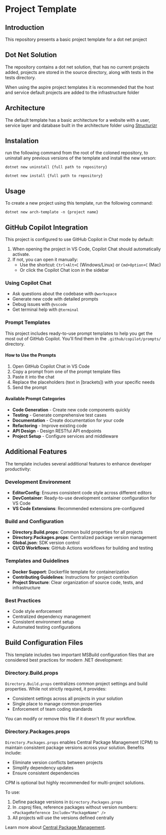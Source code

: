 # Project Template

## Introduction
This repository presents a basic project template for a dot net project

## Dot Net Solution

The repository contains a dot net solution, that has no current projects added, projects are stored in the source directory, along with tests in the tests directory.

When using the aspire project templates it is recommended that the host and service default projects are added to the infrastructure folder

## Architecture

The default template has a basic architecture for a website with a user, service layer and database built in the architecture folder using [Structurizr](https://structurizr.com/)


## Instalation
run the following command from the root of the coloned repository, to uninstall any previous versions of the template and install the new verson:

```
dotnet new uninstall {full path to repository}

dotnet new install {full path to repository}
```

## Usage
To create a new project using this template, run the following command:

```   
dotnet new arch-template -n {project name}
```

## GitHub Copilot Integration

This project is configured to use GitHub Copilot in Chat mode by default:

1. When opening the project in VS Code, Copilot Chat should automatically activate.
2. If not, you can open it manually:
   - Use the shortcut: `Ctrl+Alt+C` (Windows/Linux) or `Cmd+Option+C` (Mac)
   - Or click the Copilot Chat icon in the sidebar

### Using Copilot Chat
- Ask questions about the codebase with `@workspace`
- Generate new code with detailed prompts
- Debug issues with `@vscode`
- Get terminal help with `@terminal`

### Prompt Templates
This project includes ready-to-use prompt templates to help you get the most out of GitHub Copilot. You'll find them in the `.github/copilot/prompts/` directory.

#### How to Use the Prompts
1. Open GitHub Copilot Chat in VS Code
2. Copy a prompt from one of the prompt template files
3. Paste it into the chat
4. Replace the placeholders (text in [brackets]) with your specific needs
5. Send the prompt

#### Available Prompt Categories
- **Code Generation** - Create new code components quickly
- **Testing** - Generate comprehensive test cases
- **Documentation** - Create documentation for your code
- **Refactoring** - Improve existing code
- **API Design** - Design RESTful API endpoints
- **Project Setup** - Configure services and middleware

## Additional Features

The template includes several additional features to enhance developer productivity:

### Development Environment
- **EditorConfig**: Ensures consistent code style across different editors
- **DevContainer**: Ready-to-use development container configuration for VS Code
- **VS Code Extensions**: Recommended extensions pre-configured

### Build and Configuration
- **Directory.Build.props**: Common build properties for all projects
- **Directory.Packages.props**: Centralized package version management
- **Global.json**: SDK version control
- **CI/CD Workflows**: GitHub Actions workflows for building and testing

### Templates and Guidelines
- **Docker Support**: Dockerfile template for containerization
- **Contributing Guidelines**: Instructions for project contribution
- **Project Structure**: Clear organization of source code, tests, and infrastructure

### Best Practices
- Code style enforcement
- Centralized dependency management
- Consistent environment setup
- Automated testing configurations

## Build Configuration Files

This template includes two important MSBuild configuration files that are considered best practices for modern .NET development:

### Directory.Build.props

`Directory.Build.props` centralizes common project settings and build properties. While not strictly required, it provides:

- Consistent settings across all projects in your solution
- Single place to manage common properties
- Enforcement of team coding standards

You can modify or remove this file if it doesn't fit your workflow.

### Directory.Packages.props

`Directory.Packages.props` enables Central Package Management (CPM) to maintain consistent package versions across your solution. Benefits include:

- Eliminate version conflicts between projects
- Simplify dependency updates
- Ensure consistent dependencies

CPM is optional but highly recommended for multi-project solutions.

To use:
1. Define package versions in `Directory.Packages.props`
2. In .csproj files, reference packages without version numbers: `<PackageReference Include="PackageName" />`
3. All projects will use the versions defined centrally

Learn more about [Central Package Management](https://learn.microsoft.com/en-us/nuget/consume-packages/central-package-management).
